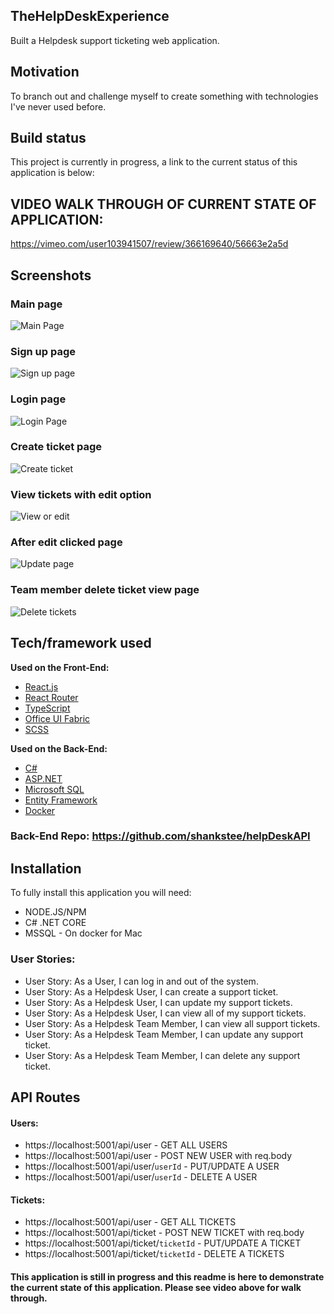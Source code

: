 ## TheHelpDeskExperience
Built a Helpdesk support ticketing web application.

## Motivation
To branch out and challenge myself to create something with technologies I've never used before. 

## Build status
This project is currently in progress, a link to the current status of this application is below:

## VIDEO WALK THROUGH OF CURRENT STATE OF APPLICATION:
https://vimeo.com/user103941507/review/366169640/56663e2a5d


## Screenshots
### Main page
![Main Page](./readmeImages/mainpage.png)
### Sign up page
![Sign up page](./readmeImages/signup.png)
### Login page
![Login Page](./readmeImages/login.png)
### Create ticket page
![Create ticket](./readmeImages/createTicket.png)
### View tickets with edit option
![View or edit](./readmeImages/viewOrEdit.png)
### After edit clicked page
![Update page](./readmeImages/updateTicket.png)
### Team member delete ticket view page
![Delete tickets](./readmeImages/deleteTicket.png)

## Tech/framework used

<b>Used on the Front-End:</b>

- [React.js](https://reactjs.org/docs/getting-started.html)
- [React Router](https://reacttraining.com/react-router/web/guides/quick-start)
- [TypeScript](https://www.typescriptlang.org/index.html)
- [Office UI Fabric](https://developer.microsoft.com/en-us/fabric#/)
- [SCSS](https://sass-lang.com/)

<b>Used on the Back-End:</b>

- [C#](https://docs.microsoft.com/en-us/dotnet/csharp/)
- [ASP.NET](https://docs.microsoft.com/en-us/aspnet/)
- [Microsoft SQL](https://docs.microsoft.com/en-us/sql/?view=sql-server-ver15)
- [Entity Framework](https://docs.microsoft.com/en-us/ef/core/)
- [Docker](https://www.docker.com/)


### Back-End Repo: https://github.com/shankstee/helpDeskAPI

## Installation

To fully install this application you will need:

- NODE.JS/NPM
- C# .NET CORE
- MSSQL - On docker for Mac

### User Stories: 
- User Story: As a User, I can log in and out of the system.
- User Story: As a Helpdesk User, I can create a support ticket.
- User Story: As a Helpdesk User, I can update my support tickets.
- User Story: As a Helpdesk User, I can view all of my support tickets.
- User Story: As a Helpdesk Team Member, I can view all support tickets.
- User Story: As a Helpdesk Team Member, I can update any support ticket.
- User Story: As a Helpdesk Team Member, I can delete any support ticket.


## API Routes
#### Users:
- https://localhost:5001/api/user - GET ALL USERS
- https://localhost:5001/api/user - POST NEW USER with req.body
- https://localhost:5001/api/user/`userId` - PUT/UPDATE A USER
- https://localhost:5001/api/user/`userId` - DELETE A USER

#### Tickets:
- https://localhost:5001/api/user - GET ALL TICKETS
- https://localhost:5001/api/ticket - POST NEW TICKET with req.body
- https://localhost:5001/api/ticket/`ticketId` - PUT/UPDATE A TICKET
- https://localhost:5001/api/ticket/`ticketId` - DELETE A TICKETS


#### This application is still in progress and this readme is here to demonstrate the current state of this application. Please see video above for walk through.
